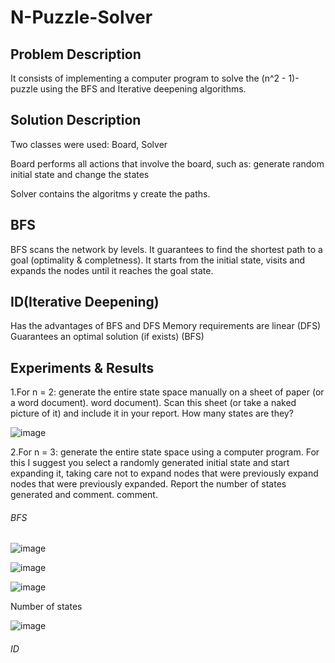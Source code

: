 # N-Puzzle-Solver

## Problem Description

It consists of implementing a computer program to solve the (n^2 - 1)-puzzle using the BFS and Iterative deepening algorithms.

## Solution Description

Two classes were used: Board, Solver

Board performs all actions that involve the board, such as: generate random initial state and change the states

Solver contains the algoritms y create the paths.

## BFS
BFS scans the network by levels. It guarantees to find the shortest path to a goal (optimality & completness).
It starts from the initial state, visits and expands the nodes until it reaches the goal state. 

## ID(Iterative Deepening)
Has the advantages of BFS and DFS 
Memory requirements are linear (DFS) Guarantees an optimal solution (if exists) (BFS)

## Experiments & Results
1.For n = 2: generate the entire state space manually on a sheet of paper (or a word document).
word document). Scan this sheet (or take a naked picture of it) and include it in your report. How many states are they?

![image](https://user-images.githubusercontent.com/72448046/132264608-524bd951-c8a6-4a1c-ac6c-e1c4e8883389.png)

2.For n = 3: generate the entire state space using a computer program. For this I suggest you
select a randomly generated initial state and start expanding it, taking care not to expand nodes that were previously
expand nodes that were previously expanded. Report the number of states generated and comment.
comment.

###### BFS
![image](https://user-images.githubusercontent.com/72448046/132272167-8dddccdb-4efa-4072-b4a4-5fb6eb85ed22.png)

![image](https://user-images.githubusercontent.com/72448046/132272196-ced56267-3551-4c69-b02b-698bf9434749.png)

![image](https://user-images.githubusercontent.com/72448046/132272210-73c358ad-f9dc-4140-937e-818c88c1fec5.png)

Number of states

![image](https://user-images.githubusercontent.com/72448046/132274120-4082b72f-2518-4fee-b620-a93f6affb712.png)


###### ID






